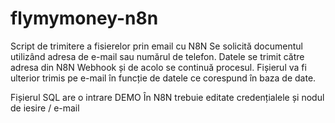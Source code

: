 # flymymoney-n8n
Script de trimitere a fisierelor prin email cu N8N
Se solicită documentul utilizând adresa de e-mail sau numărul de telefon. 
Datele se trimit către adresa din N8N Webhook și de acolo se continuă procesul. 
Fișierul va fi ulterior trimis pe e-mail în funcție de datele ce corespund în baza de date.

Fișierul SQL are o intrare DEMO
În N8N trebuie editate credențialele și nodul de iesire / e-mail
